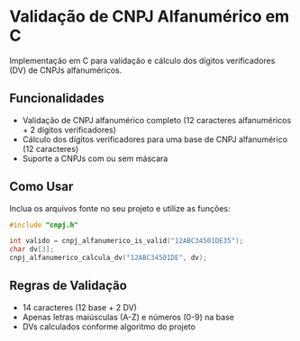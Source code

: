 # Validação de CNPJ Alfanumérico em C

Implementação em C para validação e cálculo dos dígitos verificadores (DV) de CNPJs alfanuméricos.

## Funcionalidades

- Validação de CNPJ alfanumérico completo (12 caracteres alfanuméricos + 2 dígitos verificadores)
- Cálculo dos dígitos verificadores para uma base de CNPJ alfanumérico (12 caracteres)
- Suporte a CNPJs com ou sem máscara

## Como Usar

Inclua os arquivos fonte no seu projeto e utilize as funções:

```c
#include "cnpj.h"

int valido = cnpj_alfanumerico_is_valid("12ABC34501DE35");
char dv[3];
cnpj_alfanumerico_calcula_dv("12ABC34501DE", dv);
```

## Regras de Validação

- 14 caracteres (12 base + 2 DV)
- Apenas letras maiúsculas (A-Z) e números (0-9) na base
- DVs calculados conforme algoritmo do projeto

